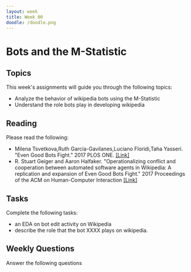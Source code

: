 ```yaml
---
layout: week
title: Week 00
doodle: /doodle.png
---
```


# Bots and the M-Statistic

## Topics

This week's assignments will guide you through the following topics:
* Analyze the behavior of wikipedia bots using the M-Statistic
* Understand the role bots play in developing wikipedia

## Reading

Please read the following:
* Milena Tsvetkova,Ruth García-Gavilanes,Luciano Floridi,Taha
  Yasseri. "Even Good Bots Fight." 2017 PLOS
  ONE. [[Link]](https://arxiv.org/abs/1609.04285)
* R. Stuart Geiger and Aaron Halfaker. "Operationalizing conflict and
  cooperation between automated software agents in Wikipedia: A
  replication and expansion of Even Good Bots Fight." 2017 Proceedings
  of the ACM on Human-Computer
  Interaction
  [[Link]](https://upload.wikimedia.org/wikipedia/commons/f/f4/Operationalizing-conflict-bots-wikipedia-cscw-preprint.pdf)
  
## Tasks

Complete the following tasks:
* an EDA on bot edit activity on Wikipedia
* describe the role that the bot XXXX plays on wikipedia.

## Weekly Questions

Answer the following questions
